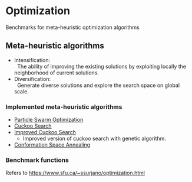 # Optimization
Benchmarks for meta-heuristic optimization algorithms

## Meta-heuristic algorithms
* Intensification: <br/> 
 &nbsp; The ability of improving the existing solutions by exploiting locally the neighborhood of current solutions. 
* Diversification: <br/>
 &nbsp; Generate diverse solutions and explore the search space on global scale.

### Implemented meta-heuristic algorithms
  * [Particle Swarm Optimization](https://en.wikipedia.org/wiki/Particle_swarm_optimization) 
  * [Cuckoo Search](https://www.cs.tufts.edu/comp/150GA/homeworks/hw3/_reading7%20Cuckoo%20search.pdf)
  * [Improved Cuckoo Search](https://ieeexplore.ieee.org/document/8412665)
    + Improved version of cuckoo search with genetic algorithm.
  * [Conformation Space Annealing](https://www.sciencedirect.com/science/article/pii/S0010465517303351)

### Benchmark functions
Refers to https://www.sfu.ca/~ssurjano/optimization.html
